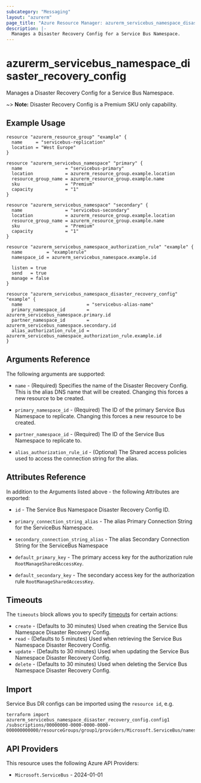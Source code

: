```yaml
---
subcategory: "Messaging"
layout: "azurerm"
page_title: "Azure Resource Manager: azurerm_servicebus_namespace_disaster_recovery_config"
description: |-
  Manages a Disaster Recovery Config for a Service Bus Namespace.
---
```


# azurerm_servicebus_namespace_disaster_recovery_config

Manages a Disaster Recovery Config for a Service Bus Namespace.

~> **Note:** Disaster Recovery Config is a Premium SKU only capability.

## Example Usage

```hcl
resource "azurerm_resource_group" "example" {
  name     = "servicebus-replication"
  location = "West Europe"
}

resource "azurerm_servicebus_namespace" "primary" {
  name                = "servicebus-primary"
  location            = azurerm_resource_group.example.location
  resource_group_name = azurerm_resource_group.example.name
  sku                 = "Premium"
  capacity            = "1"
}

resource "azurerm_servicebus_namespace" "secondary" {
  name                = "servicebus-secondary"
  location            = azurerm_resource_group.example.location
  resource_group_name = azurerm_resource_group.example.name
  sku                 = "Premium"
  capacity            = "1"
}

resource "azurerm_servicebus_namespace_authorization_rule" "example" {
  name         = "examplerule"
  namespace_id = azurerm_servicebus_namespace.example.id

  listen = true
  send   = true
  manage = false
}

resource "azurerm_servicebus_namespace_disaster_recovery_config" "example" {
  name                        = "servicebus-alias-name"
  primary_namespace_id        = azurerm_servicebus_namespace.primary.id
  partner_namespace_id        = azurerm_servicebus_namespace.secondary.id
  alias_authorization_rule_id = azurerm_servicebus_namespace_authorization_rule.example.id
}

```

## Arguments Reference

The following arguments are supported:

* `name` - (Required) Specifies the name of the Disaster Recovery Config. This is the alias DNS name that will be created. Changing this forces a new resource to be created.

* `primary_namespace_id` - (Required) The ID of the primary Service Bus Namespace to replicate. Changing this forces a new resource to be created.

* `partner_namespace_id` - (Required) The ID of the Service Bus Namespace to replicate to.

* `alias_authorization_rule_id` - (Optional) The Shared access policies used to access the connection string for the alias.

## Attributes Reference

In addition to the Arguments listed above - the following Attributes are exported:

* `id` - The Service Bus Namespace Disaster Recovery Config ID.

* `primary_connection_string_alias` - The alias Primary Connection String for the ServiceBus Namespace.

* `secondary_connection_string_alias` - The alias Secondary Connection String for the ServiceBus Namespace

* `default_primary_key` - The primary access key for the authorization rule `RootManageSharedAccessKey`.

* `default_secondary_key` - The secondary access key for the authorization rule `RootManageSharedAccessKey`.

## Timeouts

The `timeouts` block allows you to specify [timeouts](https://developer.hashicorp.com/terraform/language/resources/configure#define-operation-timeouts) for certain actions:

* `create` - (Defaults to 30 minutes) Used when creating the Service Bus Namespace Disaster Recovery Config.
* `read` - (Defaults to 5 minutes) Used when retrieving the Service Bus Namespace Disaster Recovery Config.
* `update` - (Defaults to 30 minutes) Used when updating the Service Bus Namespace Disaster Recovery Config.
* `delete` - (Defaults to 30 minutes) Used when deleting the Service Bus Namespace Disaster Recovery Config.

## Import

Service Bus DR configs can be imported using the `resource id`, e.g.

```shell
terraform import azurerm_servicebus_namespace_disaster_recovery_config.config1 /subscriptions/00000000-0000-0000-0000-000000000000/resourceGroups/group1/providers/Microsoft.ServiceBus/namespaces/namespace1/disasterRecoveryConfigs/config1
```

## API Providers
<!-- This section is generated, changes will be overwritten -->
This resource uses the following Azure API Providers:

* `Microsoft.ServiceBus` - 2024-01-01

